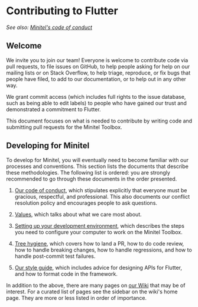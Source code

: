 Contributing to Flutter
=======================

_See also: [Minitel's code of conduct](CODE_OF_CONDUCT.md)_

Welcome
-------

We invite you to join our team! Everyone is welcome to contribute code
via pull requests, to file issues on GitHub, to help people asking for
help on our mailing lists or on Stack Overflow, to help triage,
reproduce, or fix bugs that people have filed, to add to our
documentation, or to help out in any other way.

We grant commit access (which includes full rights to the issue
database, such as being able to edit labels) to people who have gained
our trust and demonstrated a commitment to Flutter.

This document focuses on what is needed to contribute by writing code
and submitting pull requests for the Minitel Toolbox.

Developing for Minitel
----------------------

To develop for Minitel, you will eventually need to become familiar
with our processes and conventions. This section lists the documents
that describe these methodologies. The following list is ordered: you
are strongly recommended to go through these documents in the order
presented.

1. [Our code of conduct](CODE_OF_CONDUCT.md), which stipulates explicitly
   that everyone must be gracious, respectful, and professional. This
   also documents our conflict resolution policy and encourages people
   to ask questions.

2. [Values](https://github.com/Darkness4/minitel-app/wiki/Values),
   which talks about what we care most about.

3. [Setting up your development environment](https://github.com/Darkness4/minitel-app/wiki/Setting-up-the-development-environment),
   which describes the steps you need to configure your computer to
   work on the Minitel Toolbox.

4. [Tree hygiene](https://github.com/Darkness4/minitel-app/wiki/Tree-hygiene),
   which covers how to land a PR, how to do code review, how to
   handle breaking changes, how to handle regressions, and how to
   handle post-commit test failures.

5. [Our style guide](https://github.com/Darkness4/minitel-app/wiki/Style-guide-for-Flutter-repo),
   which includes advice for designing APIs for Flutter, and how to
   format code in the framework.

In addition to the above, there are many pages on [our
Wiki](https://github.com/Darkness4/minitel-app/wiki/) that may be of
interest. For a curated list of pages see the sidebar on the wiki's
home page. They are more or less listed in order of importance.
